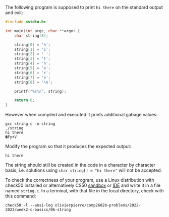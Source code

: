 The following program is supposed to print `hi there` on the standard output
and exit:
```c
#include <stdio.h>

int main(int argc, char **argv) {
    char string[8];

    string[0] = 'h';
    string[1] = 'i';
    string[2] = ' ';
    string[3] = 't';
    string[4] = 'h';
    string[5] = 'e';
    string[6] = 'r';
    string[7] = 'e';
    string[8] = '\n';

    printf("%s\n", string);

    return 0;
}
```

However when compiled and executed it prints additional gabage values:
```
gcc string.c -o string
./string
hi there
�Fy+V
```

Modify the program so that it produces the expected output:
```
hi there
```

The string should still be created in the code in a character by character
basis, i.e. solutions using `char string[] = "hi there"` will not be accepted.

To check the correctness of your program, use a Linux distribution with
check50 installed or alternatively CS50 [sandbox](https://sandbox.cs50.io/) or
[IDE](https://code.cs50.io/) and write it in a file named `string.c`. In a terminal,
with that file in the local directory, check with this command:

```shell
check50 -l --ansi-log olivierpierre/comp26020-problems/2022-2023/week2-c-basics/06-string
```
